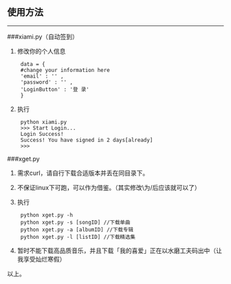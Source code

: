 ## 使用方法
---

###xiami.py（自动签到）
1. 修改你的个人信息

        data = {
        #change your information here
        'email' : '' ,
        'password' : '' ,
        'LoginButton' : '登 录'
        }
2. 执行

        python xiami.py
        >>> Start Login...
        Login Success!
        Success! You have signed in 2 days[already]
        >>>

###xget.py
1. 需求curl，请自行下载合适版本并丢在同目录下。
2. 不保证linux下可跑，可以作为借鉴。（其实修改\为/后应该就可以了）
3. 执行

        python xget.py -h
        python xget.py -s [songID] //下载单曲
        python xget.py -a [albumID] //下载专辑
        python xget.py -l [listID] //下载精选集
        
4. 暂时不能下载高品质音乐，并且下载「我的喜爱」正在以水磨工夫码出中（让我享受灿烂寒假）

以上。
        




